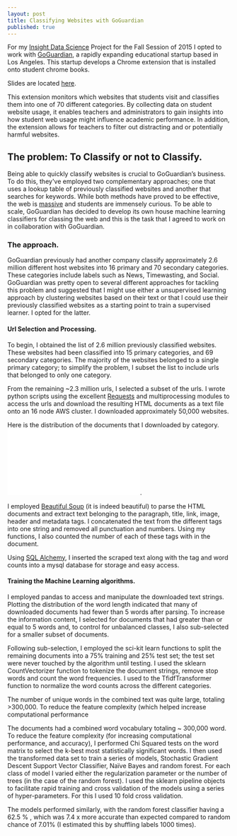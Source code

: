 ```yaml
---
layout: post
title: Classifying Websites with GoGuardian
published: true
---
```









For my [Insight Data Science](http://insightdatascience.com) Project for the Fall Session of 2015 I opted to work with [GoGuardian](https://www.goguardian.com), a rapidly expanding educational startup based in Los Angeles. This startup develops a Chrome extension that is installed onto student chrome books. 

Slides are located [here](https://speakerdeck.com/christopherrivera/insight-project). 
 
This extension monitors which websites that students visit and classifies them into one of 70 different categories. By collecting data on student website usage, it enables teachers and administrators to gain insights into how student web usage might influence academic performance. In addition, the extension allows for teachers to filter out distracting and or potentially harmful websites.  
 
## The problem: To Classify or not to Classify. 
Being able to quickly classify websites is crucial to GoGuardian’s business. To do this, they've employed two complementary approaches; one that uses a lookup table of previously classified websites and another that searches for keywords. While both methods have proved to be effective, the web is [massive](http://www.internetlivestats.com/total-number-of-websites/) and students are immensely curious. To be able to scale, GoGuardian has decided to develop its own house machine learning classifiers for classing the web and this is the task that I agreed to work on in collaboration with GoGuardian.  

### The approach. 
GoGuardian previously had another company classify approximately 2.6 million different host websites into 16 primary and 70 secondary categories. These categories include labels such as News, Timewasting, and Social. GoGuardian was pretty open to several different approaches for tackling this problem and suggested that I might use either a unsupervised learning approach by clustering websites based on their text or that I could use their previously classified websites as a starting point to train a supervised learner. I opted for the latter. 

#### Url Selection and Processing. 
To begin, I obtained the list of 2.6 million previously classified websites. These websites had been classified into 15 primary categories, and 69 secondary categories. The majority of the websites belonged to a single primary category; to simplify the problem, I subset the list to include urls that belonged to only one category. 
 
From the remaining ~2.3 million urls, I selected a subset of the urls. I wrote python scripts using the excellent [Requests](http://docs.python-requests.org/en/latest/) and multiprocessing modules to access the urls and download the resulting HTML documents as a text file onto an 16 node AWS cluster. I downloaded approximately 50,000 websites. 
 
Here is the distribution of the documents that I downloaded by category.  ![The initial count.]({{site.baseurl}}/images/DocumentCount.pdf). 
 
I employed [Beautiful Soup](http://www.crummy.com/software/BeautifulSoup/) (it is indeed beautiful) to parse the HTML documents and extract text belonging to the paragraph, title, link, image, header and metadata tags. I concatenated the text from the different tags into one string and removed all punctuation and numbers. Using my functions, I also counted the number of each of these tags with in the document. 
 
Using [SQL Alchemy](http://www.sqlalchemy.org), I inserted the scraped text along with the tag and word counts into a mysql database for storage and easy access. 
 
#### Training the Machine Learning algorithms. 

I employed pandas to access and manipulate the downloaded text strings. Plotting the distribution of the word length indicated that many of downloaded documents had fewer than 5 words after parsing. To increase the information content, I selected for documents that had greater than or equal to 5 words and, to control for unbalanced classes, I also sub-selected for a smaller subset of documents. 
 
Following sub-selection, I employed the sci-kit learn functions to split the remaining documents into a 75% training and 25% test set; the test set were never touched by the algorithm until testing. I used the sklearn CountVectorizer function to tokenize the document strings, remove stop words and count the word frequencies. I used to the TfidfTransformer function to normalize the word counts across the different categories. 

The number of unique words in the combined text was quite large, totaling >300,000. To reduce the feature complexity (which helped increase computational performance  

The documents had a combined word vocabulary totaling ~ 300,000 word. To reduce the feature complexity (for increasing computational performance, and accuracy), I performed Chi Squared tests on the word matrix to select the k-best most statistically significant words. I then used the transformed data set to train a series of models, Stochastic Gradient Descent Support Vector Classifier, Naïve Bayes and random forest. For each class of model I varied either the regularization parameter or the number of trees (in the case of the random forest). I used the sklearn pipeline objects to facilitate rapid training and cross validation of the models using a series of hyper-parameters. For this I used 10 fold cross validation. 

The models performed similarly, with the random forest classifier having a 62.5 % , which was 7.4 x more accurate than expected compared to random chance of 7.01% (I estimated this by shuffling labels 1000 times).
